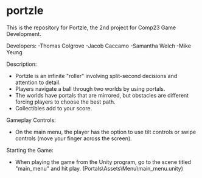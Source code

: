 # portzle
This is the repository for Portzle, the 2nd project for Comp23 Game Development.

Developers:
-Thomas Colgrove
-Jacob Caccamo
-Samantha Welch
-Mike Yeung

Description:
- Portzle is an infinite "roller" involving split-second decisions and attention to detail.
- Players navigate a ball through two worlds by using portals.
- The worlds have portals that are mirrored, but obstacles are different forcing players to choose the best path.
- Collectibles add to your score.

Gameplay Controls:
- On the main menu, the player has the option to use tilt controls or swipe controls (move your finger across the screen).

Starting the Game:
- When playing the game from the Unity program, go to the scene titled "main_menu" and hit play. (Portals\Assets\Menu\main_menu.unity)
